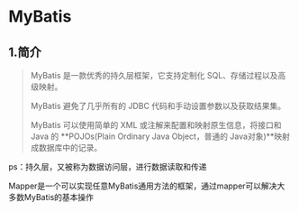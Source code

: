 # MyBatis



## 1.简介

> MyBatis 是一款优秀的持久层框架，它支持定制化 SQL、存储过程以及高级映射。
>
> MyBatis 避免了几乎所有的 JDBC 代码和手动设置参数以及获取结果集。
>
> MyBatis 可以使用简单的 XML 或注解来配置和映射原生信息，将接口和 Java 的 **POJOs(Plain Ordinary Java Object，普通的 Java对象)**映射成数据库中的记录。

ps：持久层，又被称为数据访问层，进行数据读取和传递



Mapper是一个可以实现任意MyBatis通用方法的框架，通过mapper可以解决大多数MyBatis的基本操作